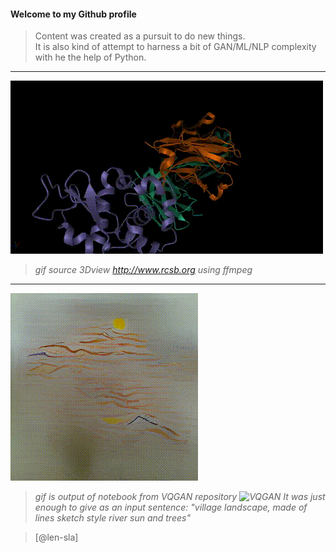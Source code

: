 
#### Welcome to my Github profile

>Content was created as a pursuit to do new things.  
It is also kind of attempt to harness a bit of GAN/ML/NLP complexity  
with he the help of Python.
---

![](https://github.com/len-sla/len-sla/blob/master/88.gif)

> _gif source 3Dview http://www.rcsb.org using ffmpeg_ 


---

![](https://github.com/len-sla/len-sla/blob/master/village_landscape.gif)

> _gif is output of  notebook from VQGAN repository ![VQGAN](https://github.com/len-sla/VQGAN_CLIP/blob/main/03-VQGAN%2BCLIP%20(z%2Bquantize%20method%20con%20augmentations%2C%20interfaz%20amigable).ipynb) 
> It was just enough to give as an input sentence:
> "village landscape, made of lines sketch style river sun and trees"_

>[@len-sla]


